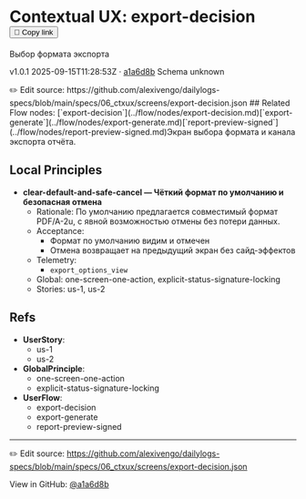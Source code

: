 # Contextual UX: export-decision <button class="copy-link" aria-label="Copy page link" onclick="window.spechubCopyLink && window.spechubCopyLink()">🔗 Copy link</button>

Выбор формата экспорта

<p class="badges">
  <span class="badge version">v1.0.1</span>
  <span class="badge build">2025-09-15T11:28:53Z · <a href="https://github.com/alexivengo/dailylogs-specs/commit/a1a6d8b" target="_blank" rel="noopener" class="sha">a1a6d8b</a></span>
  <span class="badge schema unknown">Schema unknown</span>
</p>
✏️ Edit source: https://github.com/alexivengo/dailylogs-specs/blob/main/specs/06_ctxux/screens/export-decision.json
## Related
Flow nodes:
<span class="chip">[`export-decision`](../flow/nodes/export-decision.md)</span><span class="chip">[`export-generate`](../flow/nodes/export-generate.md)</span><span class="chip">[`report-preview-signed`](../flow/nodes/report-preview-signed.md)</span>Экран выбора формата и канала экспорта отчёта.

## Local Principles
- **clear-default-and-safe-cancel — Чёткий формат по умолчанию и безопасная отмена**
  - Rationale: По умолчанию предлагается совместимый формат PDF/A-2u, с явной возможностью отмены без потери данных.
  - Acceptance:
    - Формат по умолчанию видим и отмечен
    - Отмена возвращает на предыдущий экран без сайд-эффектов
  - Telemetry:
    - `export_options_view`
  - Global: one-screen-one-action, explicit-status-signature-locking
  - Stories: us-1, us-2

## Refs
- **UserStory**:
  - us-1
  - us-2
- **GlobalPrinciple**:
  - one-screen-one-action
  - explicit-status-signature-locking
- **UserFlow**:
  - export-decision
  - export-generate
  - report-preview-signed

---
✏️ Edit source: https://github.com/alexivengo/dailylogs-specs/blob/main/specs/06_ctxux/screens/export-decision.json

<p class="page-meta">
  View in GitHub: <a href="https://github.com/alexivengo/dailylogs-specs/commit/a1a6d8b" target="_blank" rel="noopener">@a1a6d8b</a></p>